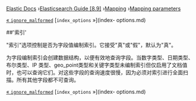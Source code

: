 

[Elastic Docs](/guide/) ›[Elasticsearch Guide [8.9]](index.md)
›[Mapping](mapping.md) ›[Mapping parameters](mapping-params.md)

[« `ignore_malformed`](ignore-malformed.md) [`index_options` »](index-
options.md)

##'索引'

"索引"选项控制是否为字段值编制索引。它接受"真"或"假"，默认为"真"。

为字段编制索引会创建数据结构，以便有效地查询字段。当数字类型、日期类型、布尔类型、IP 类型、geo_point类型和关键字类型未编制索引但仅启用了文档值时，也可以查询它们。对这些字段的查询速度很慢，因为必须对索引进行全面扫描。所有其他字段都不可查询。

[« `ignore_malformed`](ignore-malformed.md) [`index_options` »](index-
options.md)
